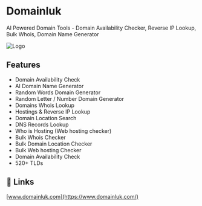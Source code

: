 # Domainluk

AI Powered Domain Tools - Domain Availability Checker, Reverse IP Lookup, Bulk Whois, Domain Name Generator

![Logo](https://www.domainluk.com/img/logo/logo.png)

## Features

- Domain Availability Check
- AI Domain Name Generator
- Random Words Domain Generator
- Random Letter / Number Domain Generator
- Domains Whois Lookup
- Hostings & Reverse IP Lookup
- Domain Location Search
- DNS Records Lookup
- Who is Hosting (Web hosting checker)
- Bulk Whois Checker
- Bulk Domain Location Checker
- Bulk Web hosting Checker
- Domain Availability Check
- 520+ TLDs


## 🔗 Links
[www.domainluk.com](https://www.domainluk.com/)


